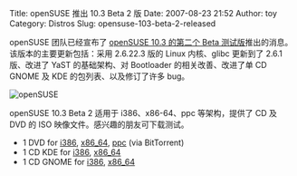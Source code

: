 Title: openSUSE 推出 10.3 Beta 2 版
Date: 2007-08-23 21:52
Author: toy
Category: Distros
Slug: opensuse-103-beta-2-released

openSUSE 团队已经宣布了 [openSUSE 10.3 的第二个 Beta
测试版](http://news.opensuse.org/?p=155)推出的消息。该版本的主要更新包括：采用
2.6.22.3 版的 Linux 内核、glibc 更新到了 2.6.1 版、改进了 YaST
的基础架构、对 Bootloader 的相关改善、改进了单 CD GNOME 及 KDE
的包列表、以及修订了许多 bug。

![openSUSE](http://i.linuxtoy.org/i/logo/opensuse.jpg)

openSUSE 10.3 Beta 2 适用于 i386、x86-64、ppc 等架构，提供了 CD 及 DVD
的 ISO 映像文件。感兴趣的朋友可下载测试。

-   1 DVD for
    [i386](http://download.opensuse.org/distribution/10.3-Beta2/iso/torrent/openSUSE-10.3-Beta2-DVD-i386.torrent),
    [x86\_64](http://download.opensuse.org/distribution/10.3-Beta2/iso/torrent/openSUSE-10.3-Beta2-DVD-x86_64.torrent),
    [ppc](http://download.opensuse.org/distribution/10.3-Beta2/iso/torrent/openSUSE-10.3-Beta2-DVD-ppc.torrent)
    (via BitTorrent)
-   1 CD KDE for
    [i386](http://download.opensuse.org/distribution/10.3-Beta2/iso/cd/openSUSE-10.3-Beta2-KDE-i386.iso),
    [x86\_64](http://download.opensuse.org/distribution/10.3-Beta2/iso/cd/openSUSE-10.3-Beta2-KDE-x86_64.iso)
-   1 CD GNOME for
    [i386](http://download.opensuse.org/distribution/10.3-Beta2/iso/cd/openSUSE-10.3-Beta2-GNOME-i386.iso),
    [x86\_64](http://download.opensuse.org/distribution/10.3-Beta2/iso/cd/openSUSE-10.3-Beta2-GNOME-x86_64.iso)

